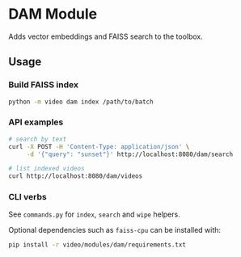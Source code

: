 # DAM Module

Adds vector embeddings and FAISS search to the toolbox.

## Usage

### Build FAISS index

```bash
python -m video dam index /path/to/batch
```

### API examples

```bash
# search by text
curl -X POST -H 'Content-Type: application/json' \
     -d '{"query": "sunset"}' http://localhost:8080/dam/search

# list indexed videos
curl http://localhost:8080/dam/videos
```

### CLI verbs

See `commands.py` for `index`, `search` and `wipe` helpers.

Optional dependencies such as `faiss-cpu` can be installed with:

```bash
pip install -r video/modules/dam/requirements.txt
```

